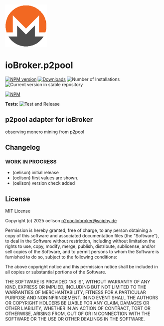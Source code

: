 ![Logo](admin/p2pool.png)

# ioBroker.p2pool

[![NPM version](https://img.shields.io/npm/v/iobroker.p2pool.svg)](https://www.npmjs.com/package/iobroker.p2pool)
[![Downloads](https://img.shields.io/npm/dm/iobroker.p2pool.svg)](https://www.npmjs.com/package/iobroker.p2pool)
![Number of Installations](https://iobroker.live/badges/p2pool-installed.svg)
![Current version in stable repository](https://iobroker.live/badges/p2pool-stable.svg)

[![NPM](https://nodei.co/npm/iobroker.p2pool.png?downloads=true)](https://nodei.co/npm/iobroker.p2pool/)

**Tests:** ![Test and Release](https://github.com/oelison/ioBroker.p2pool/workflows/Test%20and%20Release/badge.svg)

## p2pool adapter for ioBroker

observing monero mining from p2pool

## Changelog

<!--
    Placeholder for the next version (at the beginning of the line):
    ### **WORK IN PROGRESS**
-->

### **WORK IN PROGRESS**

- (oelison) initial release
- (oelison) first values are shown.
- (oelison) version check added

## License

MIT License

Copyright (c) 2025 oelison <p2pooliobroker@sciphy.de>

Permission is hereby granted, free of charge, to any person obtaining a copy
of this software and associated documentation files (the "Software"), to deal
in the Software without restriction, including without limitation the rights
to use, copy, modify, merge, publish, distribute, sublicense, and/or sell
copies of the Software, and to permit persons to whom the Software is
furnished to do so, subject to the following conditions:

The above copyright notice and this permission notice shall be included in all
copies or substantial portions of the Software.

THE SOFTWARE IS PROVIDED "AS IS", WITHOUT WARRANTY OF ANY KIND, EXPRESS OR
IMPLIED, INCLUDING BUT NOT LIMITED TO THE WARRANTIES OF MERCHANTABILITY,
FITNESS FOR A PARTICULAR PURPOSE AND NONINFRINGEMENT. IN NO EVENT SHALL THE
AUTHORS OR COPYRIGHT HOLDERS BE LIABLE FOR ANY CLAIM, DAMAGES OR OTHER
LIABILITY, WHETHER IN AN ACTION OF CONTRACT, TORT OR OTHERWISE, ARISING FROM,
OUT OF OR IN CONNECTION WITH THE SOFTWARE OR THE USE OR OTHER DEALINGS IN THE
SOFTWARE.
